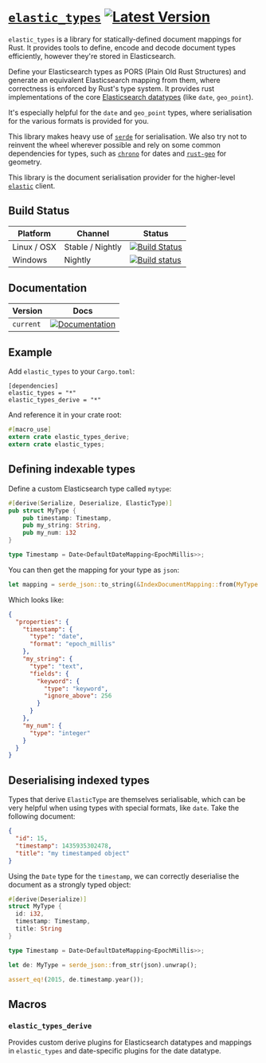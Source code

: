 # [`elastic_types`](https://docs.rs/elastic_types/*/elastic_types/) [![Latest Version](https://img.shields.io/crates/v/elastic_types.svg)](https://crates.io/crates/elastic_types)

`elastic_types` is a library for statically-defined document mappings for Rust. It provides tools to define, encode and decode document types efficiently, however they're stored in Elasticsearch.

Define your Elasticsearch types as PORS (Plain Old Rust Structures) and generate an equivalent Elasticsearch mapping from them, where correctness is enforced by Rust's type system. It provides rust implementations of the core [Elasticsearch datatypes](https://www.elastic.co/guide/en/elasticsearch/reference/master/mapping-types.html#_core_datatypes) (like `date`, `geo_point`).

It's especially helpful for the `date` and `geo_point` types, where serialisation for the various formats is provided for you.

This library makes heavy use of [`serde`](https://serde.rs/) for serialisation. We also try not to reinvent the wheel wherever possible and rely on some common dependencies for types, such as [`chrono`](https://github.com/lifthrasiir/rust-chrono) for dates and [`rust-geo`](https://github.com/georust/rust-geo) for geometry.

This library is the document serialisation provider for the higher-level [`elastic`](https://github.com/elastic-rs/elastic) client.

## Build Status
Platform  | Channel | Status
------------- | ---------------- | -------------
Linux / OSX   | Stable / Nightly | [![Build Status](https://travis-ci.org/elastic-rs/elastic-types.svg?branch=master)](https://travis-ci.org/elastic-rs/elastic-types)
Windows       | Nightly          | [![Build status](https://ci.appveyor.com/api/projects/status/0fk6ogm3inh3wip2?svg=true)](https://ci.appveyor.com/project/KodrAus/elastic-types-42k4g)

## Documentation

Version   | Docs
--------- | -------------
`current` | [![Documentation](https://img.shields.io/badge/docs-rustdoc-orange.svg)](https://docs.rs/elastic_types/*/elastic_types/)

## Example

Add `elastic_types` to your `Cargo.toml`:

```
[dependencies]
elastic_types = "*"
elastic_types_derive = "*"
```

And reference it in your crate root:

```rust
#[macro_use]
extern crate elastic_types_derive;
extern crate elastic_types;
```

## Defining indexable types

Define a custom Elasticsearch type called `mytype`:

```rust
#[derive(Serialize, Deserialize, ElasticType)]
pub struct MyType {
	pub timestamp: Timestamp,
	pub my_string: String,
	pub my_num: i32
}

type Timestamp = Date<DefaultDateMapping<EpochMillis>>;
```

You can then get the mapping for your type as `json`:

```rust
let mapping = serde_json::to_string(&IndexDocumentMapping::from(MyType::mapping())).unwrap();
```

Which looks like:

```json
{
  "properties": {
    "timestamp": {
      "type": "date",
      "format": "epoch_millis"
    },
    "my_string": {
      "type": "text",
      "fields": {
        "keyword": {
          "type": "keyword",
          "ignore_above": 256
        }
      }
    },
    "my_num": {
      "type": "integer"
    }
  }
}
```

## Deserialising indexed types

Types that derive `ElasticType` are themselves serialisable, which can be very helpful when using types with special formats, like `date`. Take the following document:

```json
{
  "id": 15,
  "timestamp": 1435935302478,
  "title": "my timestamped object"
}
```

Using the `Date` type for the `timestamp`, we can correctly deserialise the document as a strongly typed object:

```rust
#[derive(Deserialize)]
struct MyType {
  id: i32,
  timestamp: Timestamp,
  title: String
}

type Timestamp = Date<DefaultDateMapping<EpochMillis>>;

let de: MyType = serde_json::from_str(json).unwrap();

assert_eq!(2015, de.timestamp.year());
```

## Macros

### `elastic_types_derive`

Provides custom derive plugins for Elasticsearch datatypes and mappings in `elastic_types` and date-specific plugins for the date datatype.
